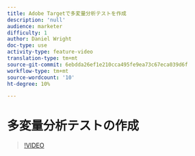 ```yaml
---
title: Adobe Targetで多変量分析テストを作成
description: 'null'
audience: marketer
difficulty: 1
author: Daniel Wright
doc-type: use
activity-type: feature-video
translation-type: tm+mt
source-git-commit: 6ebdda26ef1e210cca495fe9ea73c67eca039d6f
workflow-type: tm+mt
source-wordcount: '10'
ht-degree: 10%

---
```



# 多変量分析テストの作成

>[!VIDEO](https://video.tv.adobe.com/v/17395/?quality=12)